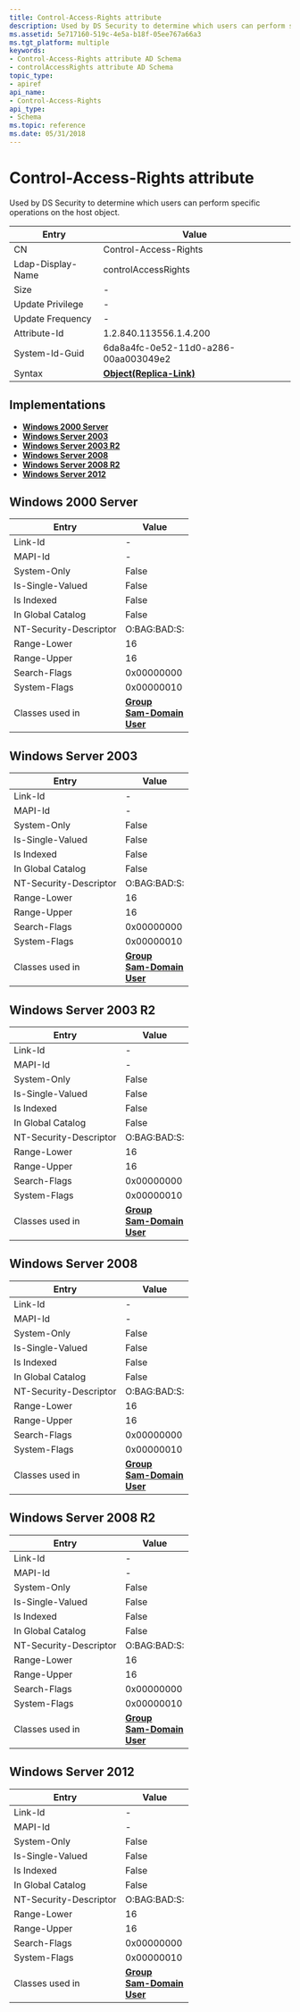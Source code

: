 ```yaml
---
title: Control-Access-Rights attribute
description: Used by DS Security to determine which users can perform specific operations on the host object.
ms.assetid: 5e717160-519c-4e5a-b18f-05ee767a66a3
ms.tgt_platform: multiple
keywords:
- Control-Access-Rights attribute AD Schema
- controlAccessRights attribute AD Schema
topic_type:
- apiref
api_name:
- Control-Access-Rights
api_type:
- Schema
ms.topic: reference
ms.date: 05/31/2018
---
```


# Control-Access-Rights attribute

Used by DS Security to determine which users can perform specific operations on the host object.



| Entry | Value |
|-------------------|-------------------------------------------------------|
| CN                | Control-Access-Rights                                 |
| Ldap-Display-Name | controlAccessRights                                   |
| Size              | \-                                                    |
| Update Privilege  | \-                                                    |
| Update Frequency  | \-                                                    |
| Attribute-Id      | 1.2.840.113556.1.4.200                                |
| System-Id-Guid    | 6da8a4fc-0e52-11d0-a286-00aa003049e2                  |
| Syntax            | [**Object(Replica-Link)**](s-object-replica-link.md) |



## Implementations

-   [**Windows 2000 Server**](#windows-2000-server)
-   [**Windows Server 2003**](#windows-server-2003)
-   [**Windows Server 2003 R2**](#windows-server-2003-r2)
-   [**Windows Server 2008**](#windows-server-2008)
-   [**Windows Server 2008 R2**](#windows-server-2008-r2)
-   [**Windows Server 2012**](#windows-server-2012)

## Windows 2000 Server



| Entry | Value |
|------------------------|--------------------------------------------------------------------------------------------------------------------|
| Link-Id                | \-                                                                                                                 |
| MAPI-Id                | \-                                                                                                                 |
| System-Only            | False                                                                                                              |
| Is-Single-Valued       | False                                                                                                              |
| Is Indexed             | False                                                                                                              |
| In Global Catalog      | False                                                                                                              |
| NT-Security-Descriptor | O:BAG:BAD:S:                                                                                                       |
| Range-Lower            | 16                                                                                                                 |
| Range-Upper            | 16                                                                                                                 |
| Search-Flags           | 0x00000000                                                                                                         |
| System-Flags           | 0x00000010                                                                                                         |
| Classes used in        | [**Group**](c-group.md)<br/> [**Sam-Domain**](c-samdomain.md)<br/> [**User**](c-user.md)<br/> |



## Windows Server 2003



| Entry | Value |
|------------------------|--------------------------------------------------------------------------------------------------------------------|
| Link-Id                | \-                                                                                                                 |
| MAPI-Id                | \-                                                                                                                 |
| System-Only            | False                                                                                                              |
| Is-Single-Valued       | False                                                                                                              |
| Is Indexed             | False                                                                                                              |
| In Global Catalog      | False                                                                                                              |
| NT-Security-Descriptor | O:BAG:BAD:S:                                                                                                       |
| Range-Lower            | 16                                                                                                                 |
| Range-Upper            | 16                                                                                                                 |
| Search-Flags           | 0x00000000                                                                                                         |
| System-Flags           | 0x00000010                                                                                                         |
| Classes used in        | [**Group**](c-group.md)<br/> [**Sam-Domain**](c-samdomain.md)<br/> [**User**](c-user.md)<br/> |



## Windows Server 2003 R2



| Entry | Value |
|------------------------|--------------------------------------------------------------------------------------------------------------------|
| Link-Id                | \-                                                                                                                 |
| MAPI-Id                | \-                                                                                                                 |
| System-Only            | False                                                                                                              |
| Is-Single-Valued       | False                                                                                                              |
| Is Indexed             | False                                                                                                              |
| In Global Catalog      | False                                                                                                              |
| NT-Security-Descriptor | O:BAG:BAD:S:                                                                                                       |
| Range-Lower            | 16                                                                                                                 |
| Range-Upper            | 16                                                                                                                 |
| Search-Flags           | 0x00000000                                                                                                         |
| System-Flags           | 0x00000010                                                                                                         |
| Classes used in        | [**Group**](c-group.md)<br/> [**Sam-Domain**](c-samdomain.md)<br/> [**User**](c-user.md)<br/> |



## Windows Server 2008



| Entry | Value |
|------------------------|--------------------------------------------------------------------------------------------------------------------|
| Link-Id                | \-                                                                                                                 |
| MAPI-Id                | \-                                                                                                                 |
| System-Only            | False                                                                                                              |
| Is-Single-Valued       | False                                                                                                              |
| Is Indexed             | False                                                                                                              |
| In Global Catalog      | False                                                                                                              |
| NT-Security-Descriptor | O:BAG:BAD:S:                                                                                                       |
| Range-Lower            | 16                                                                                                                 |
| Range-Upper            | 16                                                                                                                 |
| Search-Flags           | 0x00000000                                                                                                         |
| System-Flags           | 0x00000010                                                                                                         |
| Classes used in        | [**Group**](c-group.md)<br/> [**Sam-Domain**](c-samdomain.md)<br/> [**User**](c-user.md)<br/> |



## Windows Server 2008 R2



| Entry | Value |
|------------------------|--------------------------------------------------------------------------------------------------------------------|
| Link-Id                | \-                                                                                                                 |
| MAPI-Id                | \-                                                                                                                 |
| System-Only            | False                                                                                                              |
| Is-Single-Valued       | False                                                                                                              |
| Is Indexed             | False                                                                                                              |
| In Global Catalog      | False                                                                                                              |
| NT-Security-Descriptor | O:BAG:BAD:S:                                                                                                       |
| Range-Lower            | 16                                                                                                                 |
| Range-Upper            | 16                                                                                                                 |
| Search-Flags           | 0x00000000                                                                                                         |
| System-Flags           | 0x00000010                                                                                                         |
| Classes used in        | [**Group**](c-group.md)<br/> [**Sam-Domain**](c-samdomain.md)<br/> [**User**](c-user.md)<br/> |



## Windows Server 2012



| Entry | Value |
|------------------------|--------------------------------------------------------------------------------------------------------------------|
| Link-Id                | \-                                                                                                                 |
| MAPI-Id                | \-                                                                                                                 |
| System-Only            | False                                                                                                              |
| Is-Single-Valued       | False                                                                                                              |
| Is Indexed             | False                                                                                                              |
| In Global Catalog      | False                                                                                                              |
| NT-Security-Descriptor | O:BAG:BAD:S:                                                                                                       |
| Range-Lower            | 16                                                                                                                 |
| Range-Upper            | 16                                                                                                                 |
| Search-Flags           | 0x00000000                                                                                                         |
| System-Flags           | 0x00000010                                                                                                         |
| Classes used in        | [**Group**](c-group.md)<br/> [**Sam-Domain**](c-samdomain.md)<br/> [**User**](c-user.md)<br/> |



 

 





